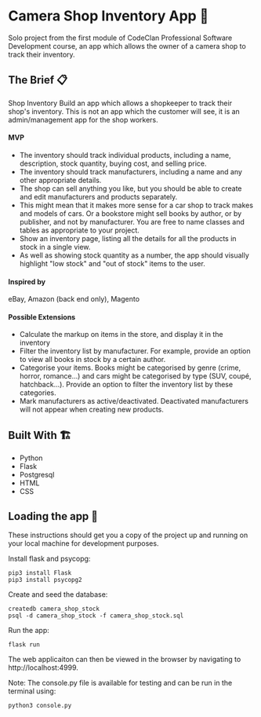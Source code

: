 # Camera Shop Inventory App :camera_flash:
Solo project from the first module of CodeClan Professional Software Development course, an app which allows the owner of a camera shop to track their inventory.

## The Brief :clipboard:
Shop Inventory
Build an app which allows a shopkeeper to track their shop's inventory. This is not an app which the customer will see, it is an admin/management app for the shop workers.

#### MVP
* The inventory should track individual products, including a name, description, stock quantity, buying cost, and selling price.
* The inventory should track manufacturers, including a name and any other appropriate details.
* The shop can sell anything you like, but you should be able to create and edit manufacturers and products separately.
* This might mean that it makes more sense for a car shop to track makes and models of cars. Or a bookstore might sell books by author, or by publisher, and not by manufacturer. You are free to name classes and tables as appropriate to your project.
* Show an inventory page, listing all the details for all the products in stock in a single view.
* As well as showing stock quantity as a number, the app should visually highlight "low stock" and "out of stock" items to the user.

#### Inspired by
eBay, Amazon (back end only), Magento

#### Possible Extensions
* Calculate the markup on items in the store, and display it in the inventory
* Filter the inventory list by manufacturer. For example, provide an option to view all books in stock by a certain author.
* Categorise your items. Books might be categorised by genre (crime, horror, romance...) and cars might be categorised by type (SUV, coupé, hatchback...). Provide an option to filter the inventory list by these categories.
* Mark manufacturers as active/deactivated. Deactivated manufacturers will not appear when creating new products.

## Built With :building_construction:	
* Python
* Flask
* Postgresql
* HTML
* CSS

## Loading the app :dizzy:		
These instructions should get you a copy of the project up and running on your local machine for development purposes.

Install flask and psycopg:
```
pip3 install Flask
pip3 install psycopg2
```
Create and seed the database:

```
createdb camera_shop_stock
psql -d camera_shop_stock -f camera_shop_stock.sql
```
Run the app:
```
flask run
```
The web applicaiton can then be viewed in the browser by navigating to http://localhost:4999.

Note: The console.py file is available for testing and can be run in the terminal using:
```
python3 console.py
```
